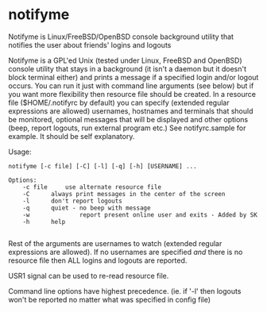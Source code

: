 # notifyme
Notifyme is Linux/FreeBSD/OpenBSD  console  background utility that notifies the user about friends' logins and logouts

Notifyme is a GPL'ed Unix (tested under Linux, FreeBSD and OpenBSD) console 
utility that stays in a background (it isn't a daemon but it doesn't 
block terminal either) and prints a message if a specified 
login and/or logout occurs.
You can run it just with command line arguments (see below) but if you
want more flexibility then resource file should be created.
In a resource file ($HOME/.notifyrc by default) you can specify
(extended regular expressions are allowed) usernames, hostnames and terminals 
that should be monitored, optional messages that will be displayed and
other options (beep, report logouts, run external program etc.)
See notifyrc.sample for example. It should be self explanatory.

Usage:
```
notifyme [-c file] [-C] [-l] [-q] [-h] [USERNAME] ...

Options:
	-c file		use alternate resource file
	-C		always print messages in the center of the screen
	-l 		don't report logouts 
	-q		quiet - no beep with message
	-w              report present online user and exits - Added by SK
	-h		help
	
  ```
Rest of the arguments are usernames to watch (extended regular expressions
are allowed).
If no usernames are specified _and_ there is no resource file then ALL logins
and logouts are reported.

USR1 signal can be used to re-read resource file.

Command line options have highest precedence.
(ie. if '-l' then logouts won't be reported no matter what was specified in 
config file)

 
